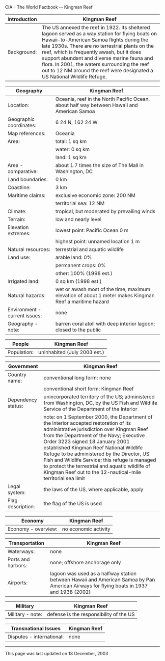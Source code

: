 CIA - The World Factbook -- Kingman Reef

| Introduction | Kingman Reef |
| --- | --- |
| Background: | The US annexed the reef in 1922. Its sheltered lagoon served as a way station for flying boats on Hawaii-to-American Samoa flights during the late 1930s. There are no terrestrial plants on the reef, which is frequently awash, but it does support abundant and diverse marine fauna and flora. In 2001, the waters surrounding the reef out to 12 NM around the reef were designated a US National Wildlife Refuge. |

| Geography | Kingman Reef |
| --- | --- |
| Location: | Oceania, reef in the North Pacific Ocean, about half way between Hawaii and American Samoa |
| Geographic coordinates: | 6 24 N, 162 24 W |
| Map references: | Oceania |
| Area: | total: 1 sq km |
| | water: 0 sq km |
| | land: 1 sq km |
| Area - comparative: | about 1.7 times the size of The Mall in Washington, DC |
| Land boundaries: | 0 km |
| Coastline: | 3 km |
| Maritime claims: | exclusive economic zone: 200 NM |
| | territorial sea: 12 NM |
| Climate: | tropical, but moderated by prevailing winds |
| Terrain: | low and nearly level |
| Elevation extremes: | lowest point: Pacific Ocean 0 m |
| | highest point: unnamed location 1 m |
| Natural resources: | terrestrial and aquatic wildlife |
| Land use: | arable land: 0% |
| | permanent crops: 0% |
| | other: 100% (1998 est.) |
| Irrigated land: | 0 sq km (1998 est.) |
| Natural hazards: | wet or awash most of the time, maximum elevation of about 1 meter makes Kingman Reef a maritime hazard |
| Environment - current issues: | none |
| Geography - note: | barren coral atoll with deep interior lagoon; closed to the public |

| People | Kingman Reef |
| --- | --- |
| Population: | uninhabited (July 2003 est.) |

| Government | Kingman Reef |
| --- | --- |
| Country name: | conventional long form: none |
| | conventional short form: Kingman Reef |
| Dependency status: | unincorporated territory of the US; administered from Washington, DC, by the US Fish and Wildlife Service of the Department of the Interior |
| | note: on 1 September 2000, the Department of the Interior accepted restoration of its administrative jurisdiction over Kingman Reef from the Department of the Navy; Executive Order 3223 signed 18 January 2001 established Kingman Reef National Wildlife Refuge to be administered by the Director, US Fish and Wildlife Service; this refuge is managed to protect the terrestrial and aquatic wildlife of Kingman Reef out to the 12-nautical-mile territorial sea limit |
| Legal system: | the laws of the US, where applicable, apply |
| Flag description: | the flag of the US is used |

| Economy | Kingman Reef |
| --- | --- |
| Economy - overview: | no economic activity |

| Transportation | Kingman Reef |
| --- | --- |
| Waterways: | none |
| Ports and harbors: | none; offshore anchorage only |
| Airports: | lagoon was used as a halfway station between Hawaii and American Samoa by Pan American Airways for flying boats in 1937 and 1938 (2002) |

| Military | Kingman Reef |
| --- | --- |
| Military - note: | defense is the responsibility of the US |

| Transnational Issues | Kingman Reef |
| --- | --- |
| Disputes - international: | none |

---
This page was last updated on 18 December, 2003